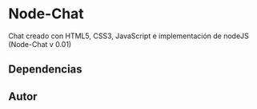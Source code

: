 # Node-Chat

Chat creado con HTML5, CSS3, JavaScript e implementación de nodeJS (Node-Chat v 0.01)

## Dependencias

[Socket.io]:https://github.com/LearnBoost/Socket.IO
[express]:https://github.com/visionmedia/express

## Autor

[@andalm]:https://github.com/andalm



